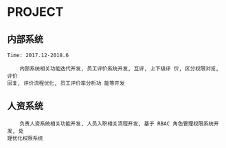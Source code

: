 PROJECT
==

内部系统
--

`Time: 2017.12-2018.6`

``` text
    内部系统相关功能迭代开发, 员工评价系统开发, 互评, 上下级评 价, 区分权限浏览, 评价  
回复, 评价流程优化, 员工评价率分析功 能等开发
```

人资系统
--

``` text
    负责人资系统相关功能开发, 人员入职相关流程开发, 基于 RBAC 角色管理权限系统开发, 处  
理优化权限系统
```